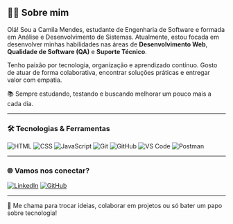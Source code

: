 ## 👩‍💻 Sobre mim

Olá! Sou a Camila Mendes, estudante de Engenharia de Software e formada em Análise e Desenvolvimento de Sistemas. Atualmente, estou focada em desenvolver minhas habilidades nas áreas de **Desenvolvimento Web**, **Qualidade de Software (QA)** e **Suporte Técnico**.

Tenho paixão por tecnologia, organização e aprendizado contínuo. Gosto de atuar de forma colaborativa, encontrar soluções práticas e entregar valor com empatia.

📚 Sempre estudando, testando e buscando melhorar um pouco mais a cada dia.

---

### 🛠️ Tecnologias & Ferramentas

![HTML](https://img.shields.io/badge/HTML5-E34F26?style=for-the-badge&logo=html5&logoColor=white)
![CSS](https://img.shields.io/badge/CSS3-1572B6?style=for-the-badge&logo=css3&logoColor=white)
![JavaScript](https://img.shields.io/badge/JavaScript-F7DF1E?style=for-the-badge&logo=javascript&logoColor=black)
![Git](https://img.shields.io/badge/Git-F05032?style=for-the-badge&logo=git&logoColor=white)
![GitHub](https://img.shields.io/badge/GitHub-181717?style=for-the-badge&logo=github&logoColor=white)
![VS Code](https://img.shields.io/badge/VS%20Code-007ACC?style=for-the-badge&logo=visual-studio-code&logoColor=white)
![Postman](https://img.shields.io/badge/Postman-FF6C37?style=for-the-badge&logo=postman&logoColor=white)

---

### 🌐 Vamos nos conectar?

[![LinkedIn](https://img.shields.io/badge/-LinkedIn-0A66C2?style=for-the-badge&logo=linkedin&logoColor=white)](https://www.linkedin.com/in/camilamendes-dev/)
[![GitHub](https://img.shields.io/badge/-GitHub-181717?style=for-the-badge&logo=github&logoColor=white)](https://github.com/camilamendes-dev)

---

💬 Me chama para trocar ideias, colaborar em projetos ou só bater um papo sobre tecnologia!
